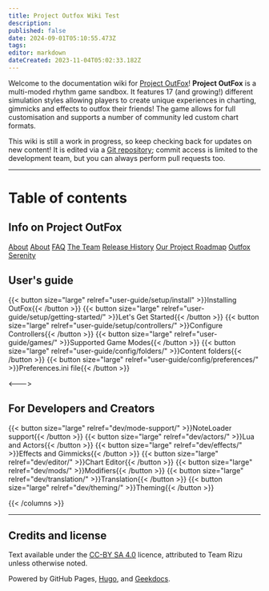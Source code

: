 ```yaml
---
title: Project Outfox Wiki Test
description: 
published: false
date: 2024-09-01T05:10:55.473Z
tags: 
editor: markdown
dateCreated: 2023-11-04T05:02:33.182Z
---
```


Welcome to the documentation wiki for [Project OutFox](https://projectoutfox.com)! **Project OutFox** is a multi-moded rhythm game sandbox. It features 17 (and growing!) different simulation styles allowing players to create unique experiences in charting, gimmicks and effects to outfox their friends! The game allows for full customisation and supports a number of community led custom chart formats.


This wiki is still a work in progress, so keep checking back for updates on new content! It is edited via a [Git repository](https://github.com/TeamRizu/outfox-wiki); commit access is limited to the development team, but you can always perform pull requests too.

----

# Table of contents


## Info on Project OutFox

<a href="/en/user-guide/meta/about" class="foxb foxb-primary">About</a>
[About](/en/user-guide/meta/about)
[FAQ](/en/user-guide/meta/faq)
[The Team](/en/user-guide/meta/about/#project-outfox-teams)
[Release History](/en/releases/home)
[Our Project Roadmap](/en/roadmap/home)
[Outfox Serenity](/en/user-guide/meta/serenity)

## User's guide

{{< button size="large" relref="user-guide/setup/install" >}}Installing OutFox{{< /button >}}
{{< button size="large" relref="user-guide/setup/getting-started/" >}}Let's Get Started{{< /button >}}
{{< button size="large" relref="user-guide/setup/controllers/" >}}Configure Controllers{{< /button >}}
{{< button size="large" relref="user-guide/games/" >}}Supported Game Modes{{< /button >}}
{{< button size="large" relref="user-guide/config/folders/" >}}Content folders{{< /button >}}
{{< button size="large" relref="user-guide/config/preferences/" >}}Preferences.ini file{{< /button >}}

<--->

## For Developers and Creators

{{< button size="large" relref="dev/mode-support/" >}}NoteLoader support{{< /button >}}
{{< button size="large" relref="dev/actors/" >}}Lua and Actors{{< /button >}}
{{< button size="large" relref="dev/effects/" >}}Effects and Gimmicks{{< /button >}}
{{< button size="large" relref="dev/editor/" >}}Chart Editor{{< /button >}}
{{< button size="large" relref="dev/mods/" >}}Modifiers{{< /button >}}
{{< button size="large" relref="dev/translation/" >}}Translation{{< /button >}}
{{< button size="large" relref="dev/theming/" >}}Theming{{< /button >}}

{{< /columns >}}

----

## Credits and license
Text available under the <a href="http://creativecommons.org/licenses/by-sa/4.0/" rel="license">CC-BY SA 4.0</a> licence, attributed to Team Rizu unless otherwise noted. 

Powered by GitHub Pages, [Hugo](https://gohugo.io/), and [Geekdocs](https://geekdocs.de/).

